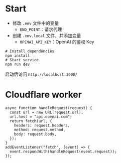 # Start

- 修改 `.env` 文件中的变量
  - `END_POINT`：请求代理
- 创建 `.env.local` 文件，并添加变量
  - `OPENAI_API_KEY`：OpenAI 的鉴权 Key

```shell
# Install dependencies
npm install
# Start service
npm run dev
```

启动后访问 `http://localhost:3000/`

# Cloudflare worker

```
async function handleRequest(request) {
  const url = new URL(request.url);
  url.host = "api.openai.com";
  return fetch(url, {
    headers: request.headers,
    method: request.method,
    body: request.body,
  });
}
addEventListener("fetch", (event) => {
  event.respondWith(handleRequest(event.request));
});
```
